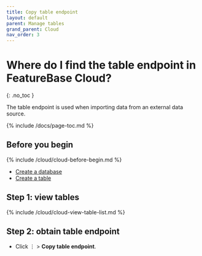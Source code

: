 ```yaml
---
title: Copy table endpoint
layout: default
parent: Manage tables
grand_parent: Cloud
nav_order: 3
---
```


# Where do I find the table endpoint in FeatureBase Cloud?
{: .no_toc }

The table endpoint is used when importing data from an external data source.

{% include /docs/page-toc.md %}

## Before you begin

{% include /cloud/cloud-before-begin.md %}
* [Create a database](/cloud/cloud-databases/cloud-db-create)
* [Create a table](/cloud/cloud-tables/cloud-table-create)

## Step 1: view tables

{% include /cloud/cloud-view-table-list.md %}

## Step 2: obtain table endpoint

* Click &#8942; > **Copy table endpoint**.
